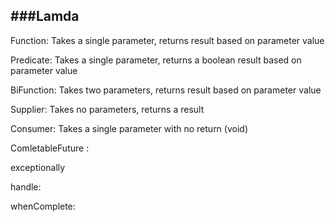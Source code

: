 ###Lamda
----
Function: Takes a single parameter, returns result based on parameter value

Predicate: Takes a single parameter, returns a boolean result based on parameter value

BiFunction: Takes two parameters, returns result based on parameter value

Supplier: Takes no parameters, returns a result

Consumer: Takes a single parameter with no return (void)


ComletableFuture :

exceptionally

handle:

whenComplete:
